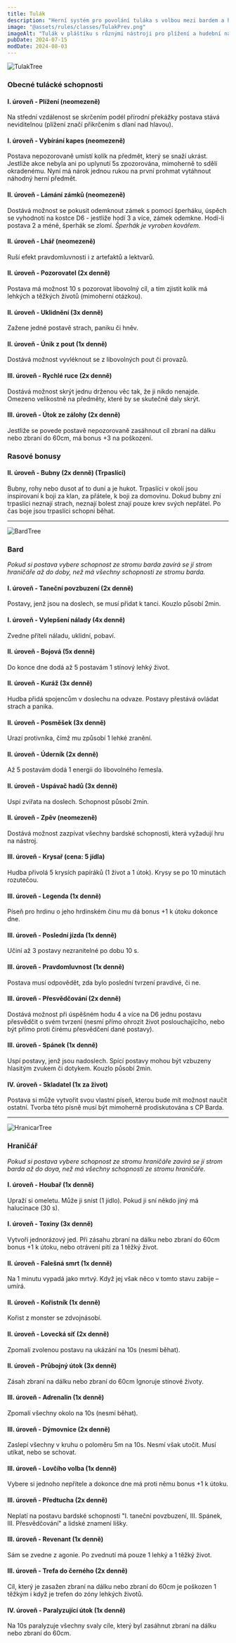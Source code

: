 ```yaml
---
title: Tulák
description: "Herní systém pro povolání tuláka s volbou mezi bardem a hraničářem - schopnosti plížení, krádeží, hudební magie a lovu"
image: "@assets/rules/classes/TulakPrev.png"
imageAlt: "Tulák v pláštíku s různými nástroji pro plížení a hudební nástroje"
pubDate: 2024-07-15
modDate: 2024-08-03
---
```

![TulakTree](@assets/rules/classes/Tulak.webp)
### Obecné tulácké schopnosti

#### I. úroveň - Plížení (neomezeně)
Na střední vzdálenost se skrčením podél přírodní překážky postava stává neviditelnou (plížení značí přikrčením s dlaní nad hlavou).

#### I. úroveň - Vybírání kapes (neomezeně)
Postava nepozorovaně umístí kolík na předmět, který se snaží ukrást. Jestliže akce nebyla ani po uplynutí 5s zpozorována, mimoherně to sdělí okradenému. Nyní má nárok jednou rukou na první prohmat vytáhnout náhodný herní předmět.

#### II. úroveň - Lámání zámků (neomezeně)
Dostává možnost se pokusit odemknout zámek s pomocí šperháku, úspěch se vyhodnotí na kostce D6 - jestliže hodí 3 a více, zámek odemkne. Hodí-li postava 2 a méně, šperhák se zlomí.
*Šperhák je vyroben kovářem.*

#### II. úroveň - Lhář (neomezeně)
Ruší efekt pravdomluvnosti i z artefaktů a lektvarů.

#### II. úroveň - Pozorovatel (2x denně)
Postava má možnost 10 s pozorovat libovolný cíl, a tím zjistit kolik má lehkých a těžkých životů (mimoherní otázkou).

#### II. úroveň - Uklidnění (3x denně)
Zažene jedné postavě strach, paniku či hněv.

#### II. úroveň - Únik z pout (1x denně)
Dostává možnost vyvléknout se z libovolných pout či provazů.

#### III. úroveň - Rychlé ruce (2x denně)
Dostává možnost skrýt jednu drženou věc tak, že ji nikdo nenajde. Omezeno velikostně na předměty, které by se skutečně daly skrýt.

#### III. úroveň - Útok ze zálohy (2x denně)
Jestliže se povede postavě nepozorovaně zasáhnout cíl zbraní na dálku nebo zbraní do 60cm, má bonus +3 na poškození.

### Rasové bonusy

#### II. úroveň - Bubny (2x denně) (Trpaslíci)
Bubny, rohy nebo dusot ať to duní a je hukot. Trpaslíci v okolí jsou inspirovaní k boji za klan, za přátele, k boji za domovinu. Dokud bubny zní trpaslíci neznají strach, neznají bolest znají pouze krev svých nepřátel. Po čas boje jsou trpaslíci schopni běhat.

---

![BardTree](@assets/rules/classes/Bard.webp)
### Bard

*Pokud si postava vybere schopnost ze stromu barda zavírá se jí strom hraničáře až do doby, než má všechny schopnosti ze stromu barda.*

#### I. úroveň - Taneční povzbuzení (2x denně)
Postavy, jenž jsou na doslech, se musí přidat k tanci. Kouzlo působí 2min.

#### I. úroveň - Vylepšení nálady (4x denně)
Zvedne příteli náladu, uklidní, pobaví.

#### II. úroveň - Bojová (5x denně)
Do konce dne dodá až 5 postavám 1 stínový lehký život.

#### II. úroveň - Kuráž (3x denně)
Hudba přidá spojencům v doslechu na odvaze. Postavy přestává ovládat strach a panika.

#### II. úroveň - Posměšek (3x denně)
Urazí protivníka, čímž mu způsobí 1 lehké zranění.

#### II. úroveň - Úderník (2x denně)
Až 5 postavám dodá 1 energii do libovolného řemesla.

#### II. úroveň - Uspávač hadů (3x denně)
Uspí zvířata na doslech. Schopnost působí 2min.

#### II. úroveň - Zpěv (neomezeně)
Dostává možnost zazpívat všechny bardské schopnosti, která vyžadují hru na nástroj.

#### III. úroveň - Krysař (cena: 5 jídla)
Hudba přivolá 5 krysích papíráků (1 život a 1 útok). Krysy se po 10 minutách rozutečou.

#### III. úroveň - Legenda (1x denně)
Píseň pro hrdinu o jeho hrdinském činu mu dá bonus +1 k útoku dokonce dne.

#### III. úroveň - Poslední jízda (1x denně)
Učiní až 3 postavy nezranitelné po dobu 10 s.

#### III. úroveň - Pravdomluvnost (1x denně)
Postava musí odpovědět, zda bylo poslední tvrzení pravdivé, či ne.

#### III. úroveň - Přesvědčování (2x denně)
Dostává možnost při úspěšném hodu 4 a více na D6 jednu postavu přesvědčit o svém tvrzení (nesmí přímo ohrozit život poslouchajícího, nebo být přímo proti čirému přesvědčení dané postavy).

#### III. úroveň - Spánek (1x denně)
Uspí postavy, jenž jsou nadoslech. Spící postavy mohou být vzbuzeny hlasitým zvukem či dotykem. Kouzlo působí 2min.

#### IV. úroveň - Skladatel (1x za život)
Postava si může vytvořit svou vlastní píseň, kterou bude mít možnost naučit ostatní. Tvorba této písně musí být mimoherně prodiskutována s CP Barda.

---

![HranicarTree](@assets/rules/classes/Hranicar.webp)
### Hraničář

*Pokud si postava vybere schopnost ze stromu hraničáře zavírá se jí strom barda až do doya, než má všechny schopnosti ze stromu hraničáře.*

#### I. úroveň - Houbař (1x denně)
Upraží si omeletu. Může ji sníst (1 jídlo). Pokud ji sní někdo jiný má halucinace (30 s).

#### I. úroveň - Toxiny (3x denně)
Vytvoří jednorázový jed. Při zásahu zbraní na dálku nebo zbraní do 60cm bonus +1 k útoku, nebo otrávení pití za 1 těžký život.

#### II. úroveň - Falešná smrt (1x denně)
Na 1 minutu vypadá jako mrtvý. Když jej však něco v tomto stavu zabije – umírá.

#### II. úroveň - Kořistník (1x denně)
Kořist z monster se zdvojnásobí.

#### II. úroveň - Lovecká síť (2x denně)
Zpomalí zvolenou postavu na ukázání na 10s (nesmí běhat).

#### II. úroveň - Průbojný útok (3x denně)
Zásah zbraní na dálku nebo zbraní do 60cm Ignoruje stínové životy.

#### III. úroveň - Adrenalin (1x denně)
Zpomalí všechny okolo na 10s (nesmí běhat).

#### III. úroveň - Dýmovnice (2x denně)
Zaslepí všechny v kruhu o poloměru 5m na 10s. Nesmí však utočit. Musí utíkat, nebo se schovat.

#### III. úroveň - Lovčího volba (1x denně)
Vybere si jednoho nepřítele a dokonce dne má proti němu bonus +1 k útoku.

#### III. úroveň - Předtucha (2x denně)
Neplatí na postavu bardské schopnosti "I. taneční povzbuzení, III. Spánek, III. Přesvědčování" a lidské znamení lišky.

#### III. úroveň - Revenant (1x denně)
Sám se zvedne z agonie. Po zvednutí má pouze 1 lehký a 1 těžký život.

#### III. úroveň - Trefa do černého (2x denně)
Cíl, který je zasažen zbraní na dálku nebo zbraní do 60cm je poškozen 1 těžkým i když je trefen do zóny lehkých životů.

#### IV. úroveň - Paralyzující útok (1x denně)
Na 10s paralyzuje všechny svaly cíle, který byl zasáhnut zbraní na dálku nebo zbraní do 60cm.
